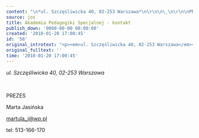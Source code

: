 ```yaml
---
content: "\n*ul. Szczęśliwicka 40, 02-253 Warszawa*\n\r\n\n\_\n\r\n\nPREZES\n\r\n\nMarta Jasińska\n\r\n\nmartula_j@wp.pl\n\r\n\ntel: 513-166-170\n"
source: jos
title: Akademia Pedagogiki Specjalnej - kontakt
publish_down: '0000-00-00 00:00:00'
created: '2010-01-20 17:00:45'
id: '58'
original_introtext: "<p><em>ul. Szczęśliwicka 40, 02-253 Warszawa</em></p>\r\n<p>\_</p>\r\n<p>PREZES</p>\r\n<p>Marta Jasińska</p>\r\n<p>martula_j<wbr style=\"color: #777777; font-family: arial, sans-serif; font-size: 12px; background-color: #ffffff;\"></wbr>@wp.pl</p>\r\n<p>tel: 513-166-170</p>"
original_fulltext: ''
time: '2010-01-20 17:00:45'
---
```

*ul. Szczęśliwicka 40, 02-253 Warszawa*


 


PREZES


Marta Jasińska


martula_j@wp.pl


tel: 513-166-170


<!--{{json:{"created_date":"2010-01-20 17:00:45","publish_down":"0000-00-00 00:00:00","id":"58"}}}-->